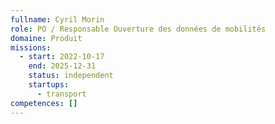 ```yaml
---
fullname: Cyril Morin
role: PO / Responsable Ouverture des données de mobilités
domaine: Produit
missions:
  - start: 2022-10-17
    end: 2025-12-31
    status: independent
    startups:
      - transport
competences: []
---
```

